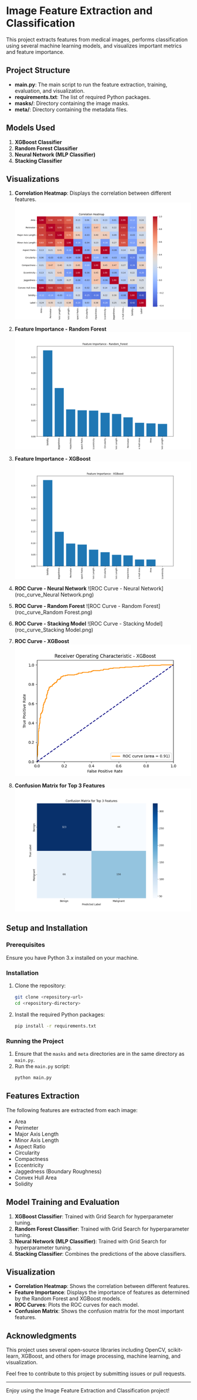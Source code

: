 # Image Feature Extraction and Classification

This project extracts features from medical images, performs classification using several machine learning models, and visualizes important metrics and feature importance.

## Project Structure

- **main.py**: The main script to run the feature extraction, training, evaluation, and visualization.
- **requirements.txt**: The list of required Python packages.
- **masks/**: Directory containing the image masks.
- **meta/**: Directory containing the metadata files.

## Models Used

1. **XGBoost Classifier**
2. **Random Forest Classifier**
3. **Neural Network (MLP Classifier)**
4. **Stacking Classifier**

## Visualizations

1. **Correlation Heatmap**: Displays the correlation between different features.
   ![Correlation Heatmap](correlation_heatmap.png)

2. **Feature Importance - Random Forest**
   ![Feature Importance - Random Forest](feature_importance_Random_Forest.png)

3. **Feature Importance - XGBoost**
   ![Feature Importance - XGBoost](feature_importance_XGBoost.png)

4. **ROC Curve - Neural Network**
   ![ROC Curve - Neural Network](roc_curve_Neural Network.png)

5. **ROC Curve - Random Forest**
   ![ROC Curve - Random Forest](roc_curve_Random Forest.png)

6. **ROC Curve - Stacking Model**
   ![ROC Curve - Stacking Model](roc_curve_Stacking Model.png)

7. **ROC Curve - XGBoost**
   ![ROC Curve - XGBoost](roc_curve_XGBoost.png)

8. **Confusion Matrix for Top 3 Features**
   ![Confusion Matrix](confusion_matrix_top_features.png)

## Setup and Installation

### Prerequisites

Ensure you have Python 3.x installed on your machine.

### Installation

1. Clone the repository:
    ```bash
    git clone <repository-url>
    cd <repository-directory>
    ```

2. Install the required Python packages:
    ```bash
    pip install -r requirements.txt
    ```

### Running the Project

1. Ensure that the `masks` and `meta` directories are in the same directory as `main.py`.
2. Run the `main.py` script:
    ```bash
    python main.py
    ```

## Features Extraction

The following features are extracted from each image:
- Area
- Perimeter
- Major Axis Length
- Minor Axis Length
- Aspect Ratio
- Circularity
- Compactness
- Eccentricity
- Jaggedness (Boundary Roughness)
- Convex Hull Area
- Solidity

## Model Training and Evaluation

1. **XGBoost Classifier**: Trained with Grid Search for hyperparameter tuning.
2. **Random Forest Classifier**: Trained with Grid Search for hyperparameter tuning.
3. **Neural Network (MLP Classifier)**: Trained with Grid Search for hyperparameter tuning.
4. **Stacking Classifier**: Combines the predictions of the above classifiers.

## Visualization

- **Correlation Heatmap**: Shows the correlation between different features.
- **Feature Importance**: Displays the importance of features as determined by the Random Forest and XGBoost models.
- **ROC Curves**: Plots the ROC curves for each model.
- **Confusion Matrix**: Shows the confusion matrix for the most important features.

## Acknowledgments

This project uses several open-source libraries including OpenCV, scikit-learn, XGBoost, and others for image processing, machine learning, and visualization.

Feel free to contribute to this project by submitting issues or pull requests.

---

Enjoy using the Image Feature Extraction and Classification project!
